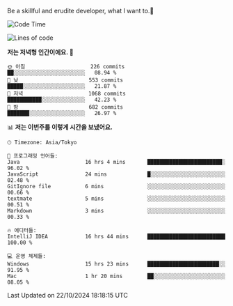 Be a skillful and erudite developer, what I want to.👶

<!--START_SECTION:waka-->
![Code Time](http://img.shields.io/badge/Code%20Time-1%2C331%20hrs%2039%20mins-blue)

![Lines of code](https://img.shields.io/badge/%EC%A0%80%EB%8A%94%20%EC%97%AC%ED%83%9C%EA%B9%8C%EC%A7%80%20-883.2%20thousand%20%EC%A4%84%EC%9D%98%20%EC%BD%94%EB%93%9C%EB%A5%BC%20%EC%9E%91%EC%84%B1%ED%96%88%EC%96%B4%EC%9A%94.-blue)

**저는 저녁형 인간이에요. 🦉** 

```text
🌞 아침                     226 commits         ██░░░░░░░░░░░░░░░░░░░░░░░   08.94 % 
🌆 낮　                     553 commits         █████░░░░░░░░░░░░░░░░░░░░   21.87 % 
🌃 저녁                     1068 commits        ███████████░░░░░░░░░░░░░░   42.23 % 
🌙 밤　                     682 commits         ███████░░░░░░░░░░░░░░░░░░   26.97 % 
```


📊 **저는 이번주를 이렇게 시간을 보냈어요.** 

```text
🕑︎ Timezone: Asia/Tokyo

💬 프로그래밍 언어들: 
Java                     16 hrs 4 mins       ████████████████████████░   96.02 % 
JavaScript               24 mins             █░░░░░░░░░░░░░░░░░░░░░░░░   02.48 % 
GitIgnore file           6 mins              ░░░░░░░░░░░░░░░░░░░░░░░░░   00.66 % 
textmate                 5 mins              ░░░░░░░░░░░░░░░░░░░░░░░░░   00.51 % 
Markdown                 3 mins              ░░░░░░░░░░░░░░░░░░░░░░░░░   00.33 % 

🔥 에디터들: 
IntelliJ IDEA            16 hrs 44 mins      █████████████████████████   100.00 % 

💻 운영 체제들: 
Windows                  15 hrs 23 mins      ███████████████████████░░   91.95 % 
Mac                      1 hr 20 mins        ██░░░░░░░░░░░░░░░░░░░░░░░   08.05 % 
```


 Last Updated on 22/10/2024 18:18:15 UTC
<!--END_SECTION:waka-->
